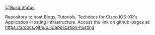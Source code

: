 [![Build Status](https://travis-ci.org/xrdocs/application-hosting.svg?branch=gh-pages)](https://travis-ci.org/xrdocs/application-hosting)

Repository to host Blogs, Tutorials, Techdocs for Cisco IOS-XR's Application-Hosting infrastructure. Access the link on github-pages at: https://xrdocs.github.io/application-hosting
